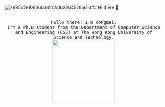 ![3685c2e10930b3620fc1b3304579a01d](https://github.com/HongmeiWANG-HKUST/HongmeiWANG-HKUST/assets/175083012/ab5aef24-027c-488d-9a85-06d614c32f84)## Hi there 👋
<p align="center">
  <br>
  <samp>
    Hello there! I'm Hongmei.
    <br>I'm a Ph.D student from the Department of Computer Science and Engineering (CSE) at The Hong Kong University of Science and Technology.<br>

</samp>

  <img src="[https://github.com/HongmeiWANG-HKUST/HongmeiWANG-HKUST/assets/175083012/98c865e5-5415-41fc-a440-7315ee7b4a6f.gif]" width="200"/>

</p>

<!--
**HongmeiWANG-HKUST/HongmeiWANG-HKUST** is a ✨ _special_ ✨ repository because its `README.md` (this file) appears on your GitHub profile.

Here are some ideas to get you started:

- 🔭 I’m currently working on ...
- 🌱 I’m currently learning ...
- 👯 I’m looking to collaborate on ...
- 🤔 I’m looking for help with ...
- 💬 Ask me about ...
- 📫 How to reach me: ...
- 😄 Pronouns: ...
- ⚡ Fun fact: ...
-->
